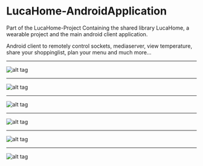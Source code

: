 # LucaHome-AndroidApplication
Part of the LucaHome-Project
Containing the shared library LucaHome, a wearable project and the main android client application.

Android client to remotely control sockets, mediaserver, view temperature, share your shoppinglist, plan your menu and much more...
___________________________________

![alt tag](https://github.com/Gu3pardo/LucaHome-AndroidApplication/blob/master/screenshots/view_001.png)
___________________________________

![alt tag](https://github.com/Gu3pardo/LucaHome-AndroidApplication/blob/master/screenshots/view_002.png)
___________________________________

![alt tag](https://github.com/Gu3pardo/LucaHome-AndroidApplication/blob/master/screenshots/view_003.png)
___________________________________

![alt tag](https://github.com/Gu3pardo/LucaHome-AndroidApplication/blob/master/screenshots/view_004.png)
___________________________________

![alt tag](https://github.com/Gu3pardo/LucaHome-AndroidApplication/blob/master/screenshots/view_005.png)
___________________________________

![alt tag](https://github.com/Gu3pardo/LucaHome-AndroidApplication/blob/master/screenshots/view_006.png)
